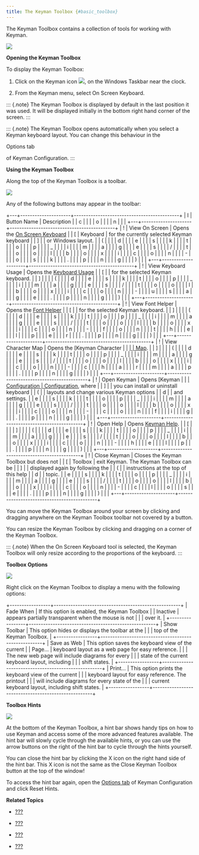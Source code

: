 ```yaml
---
title: The Keyman Toolbox {#basic_toolbox}
---
```


The Keyman Toolbox contains a collection of tools for working with
Keyman.

![](../desktop_images/osk_keyboard.png)

**Opening the Keyman Toolbox**

To display the Keyman Toolbox:

1.  Click on the Keyman icon ![](../desktop_images/icon-keyman.png), on the
    Windows Taskbar near the clock.

2.  From the Keyman menu, select On Screen Keyboard.

::: {.note}
The Keyman Toolbox is displayed by default in the last position it was
used. It will be displayed initially in the bottom right hand corner of
the screen.
:::

::: {.note}
The Keyman Toolbox opens automatically when you select a Keyman keyboard
layout. You can change this behaviour in the

Options tab

of Keyman Configuration.
:::

**Using the Keyman Toolbox**

Along the top of the Keyman Toolbox is a toolbar.

![](../desktop_images/toolbox-toolbar.png)

Any of the following buttons may appear in the toolbar:

+---+---------------------+--------------------------------------------+
| I | Button Name         | Description                                |
| c |                     |                                            |
| o |                     |                                            |
| n |                     |                                            |
+---+---------------------+--------------------------------------------+
| ! | View On Screen      | Opens the [On Screen Keyboard](#basic_osk) |
| [ | Keyboard            | for the currently selected Keyman keyboard |
| ] |                     | or Windows layout.                         |
| ( |                     |                                            |
| d |                     |                                            |
| e |                     |                                            |
| s |                     |                                            |
| k |                     |                                            |
| t |                     |                                            |
| o |                     |                                            |
| p |                     |                                            |
| _ |                     |                                            |
| i |                     |                                            |
| m |                     |                                            |
| a |                     |                                            |
| g |                     |                                            |
| e |                     |                                            |
| s |                     |                                            |
| / |                     |                                            |
| t |                     |                                            |
| o |                     |                                            |
| o |                     |                                            |
| l |                     |                                            |
| b |                     |                                            |
| o |                     |                                            |
| x |                     |                                            |
| i |                     |                                            |
| c |                     |                                            |
| o |                     |                                            |
| n |                     |                                            |
| - |                     |                                            |
| o |                     |                                            |
| s |                     |                                            |
| k |                     |                                            |
| . |                     |                                            |
| p |                     |                                            |
| n |                     |                                            |
| g |                     |                                            |
| ) |                     |                                            |
+---+---------------------+--------------------------------------------+
| ! | View Keyboard Usage | Opens the [Keyboard Usage](#basic_usage)   |
| [ |                     | for the selected Keyman keyboard.          |
| ] |                     |                                            |
| ( |                     |                                            |
| d |                     |                                            |
| e |                     |                                            |
| s |                     |                                            |
| k |                     |                                            |
| t |                     |                                            |
| o |                     |                                            |
| p |                     |                                            |
| _ |                     |                                            |
| i |                     |                                            |
| m |                     |                                            |
| a |                     |                                            |
| g |                     |                                            |
| e |                     |                                            |
| s |                     |                                            |
| / |                     |                                            |
| t |                     |                                            |
| o |                     |                                            |
| o |                     |                                            |
| l |                     |                                            |
| b |                     |                                            |
| o |                     |                                            |
| x |                     |                                            |
| i |                     |                                            |
| c |                     |                                            |
| o |                     |                                            |
| n |                     |                                            |
| - |                     |                                            |
| u |                     |                                            |
| s |                     |                                            |
| a |                     |                                            |
| g |                     |                                            |
| e |                     |                                            |
| . |                     |                                            |
| p |                     |                                            |
| n |                     |                                            |
| g |                     |                                            |
| ) |                     |                                            |
+---+---------------------+--------------------------------------------+
| ! | View Font Helper    | Opens the [Font Helper](#basic_fonthelper) |
| [ |                     | for the selected Keyman keyboard.          |
| ] |                     |                                            |
| ( |                     |                                            |
| d |                     |                                            |
| e |                     |                                            |
| s |                     |                                            |
| k |                     |                                            |
| t |                     |                                            |
| o |                     |                                            |
| p |                     |                                            |
| _ |                     |                                            |
| i |                     |                                            |
| m |                     |                                            |
| a |                     |                                            |
| g |                     |                                            |
| e |                     |                                            |
| s |                     |                                            |
| / |                     |                                            |
| t |                     |                                            |
| o |                     |                                            |
| o |                     |                                            |
| l |                     |                                            |
| b |                     |                                            |
| o |                     |                                            |
| x |                     |                                            |
| i |                     |                                            |
| c |                     |                                            |
| o |                     |                                            |
| n |                     |                                            |
| - |                     |                                            |
| f |                     |                                            |
| o |                     |                                            |
| n |                     |                                            |
| t |                     |                                            |
| h |                     |                                            |
| e |                     |                                            |
| l |                     |                                            |
| p |                     |                                            |
| e |                     |                                            |
| r |                     |                                            |
| . |                     |                                            |
| p |                     |                                            |
| n |                     |                                            |
| g |                     |                                            |
| ) |                     |                                            |
+---+---------------------+--------------------------------------------+
| ! | View Character Map  | Opens the [Keyman Character                |
| [ |                     | Map](#basic_charactermap).                 |
| ] |                     |                                            |
| ( |                     |                                            |
| d |                     |                                            |
| e |                     |                                            |
| s |                     |                                            |
| k |                     |                                            |
| t |                     |                                            |
| o |                     |                                            |
| p |                     |                                            |
| _ |                     |                                            |
| i |                     |                                            |
| m |                     |                                            |
| a |                     |                                            |
| g |                     |                                            |
| e |                     |                                            |
| s |                     |                                            |
| / |                     |                                            |
| t |                     |                                            |
| o |                     |                                            |
| o |                     |                                            |
| l |                     |                                            |
| b |                     |                                            |
| o |                     |                                            |
| x |                     |                                            |
| i |                     |                                            |
| c |                     |                                            |
| o |                     |                                            |
| n |                     |                                            |
| - |                     |                                            |
| c |                     |                                            |
| h |                     |                                            |
| a |                     |                                            |
| r |                     |                                            |
| m |                     |                                            |
| a |                     |                                            |
| p |                     |                                            |
| . |                     |                                            |
| p |                     |                                            |
| n |                     |                                            |
| g |                     |                                            |
| ) |                     |                                            |
+---+---------------------+--------------------------------------------+
| ! | Open Keyman         | Opens [Keyman                              |
| [ | Configuration       | Configuration](#basic_config_menu), where  |
| ] |                     | you can install or uninstall keyboard      |
| ( |                     | layouts and change various Keyman options  |
| d |                     | and settings.                              |
| e |                     |                                            |
| s |                     |                                            |
| k |                     |                                            |
| t |                     |                                            |
| o |                     |                                            |
| p |                     |                                            |
| _ |                     |                                            |
| i |                     |                                            |
| m |                     |                                            |
| a |                     |                                            |
| g |                     |                                            |
| e |                     |                                            |
| s |                     |                                            |
| / |                     |                                            |
| t |                     |                                            |
| o |                     |                                            |
| o |                     |                                            |
| l |                     |                                            |
| b |                     |                                            |
| o |                     |                                            |
| x |                     |                                            |
| i |                     |                                            |
| c |                     |                                            |
| o |                     |                                            |
| n |                     |                                            |
| - |                     |                                            |
| c |                     |                                            |
| o |                     |                                            |
| n |                     |                                            |
| f |                     |                                            |
| i |                     |                                            |
| g |                     |                                            |
| . |                     |                                            |
| p |                     |                                            |
| n |                     |                                            |
| g |                     |                                            |
| ) |                     |                                            |
+---+---------------------+--------------------------------------------+
| ! | Open Help           | Opens [Keyman Help](#basic_help).          |
| [ |                     |                                            |
| ] |                     |                                            |
| ( |                     |                                            |
| d |                     |                                            |
| e |                     |                                            |
| s |                     |                                            |
| k |                     |                                            |
| t |                     |                                            |
| o |                     |                                            |
| p |                     |                                            |
| _ |                     |                                            |
| i |                     |                                            |
| m |                     |                                            |
| a |                     |                                            |
| g |                     |                                            |
| e |                     |                                            |
| s |                     |                                            |
| / |                     |                                            |
| t |                     |                                            |
| o |                     |                                            |
| o |                     |                                            |
| l |                     |                                            |
| b |                     |                                            |
| o |                     |                                            |
| x |                     |                                            |
| i |                     |                                            |
| c |                     |                                            |
| o |                     |                                            |
| n |                     |                                            |
| - |                     |                                            |
| h |                     |                                            |
| e |                     |                                            |
| l |                     |                                            |
| p |                     |                                            |
| . |                     |                                            |
| p |                     |                                            |
| n |                     |                                            |
| g |                     |                                            |
| ) |                     |                                            |
+---+---------------------+--------------------------------------------+
| ! | Close Keyman        | Closes the Keyman Toolbox but does not     |
| [ | Toolbox             | exit Keyman. The Keyman Toolbox can be     |
| ] |                     | displayed again by following the           |
| ( |                     | instructions at the top of this help       |
| d |                     | topic.                                     |
| e |                     |                                            |
| s |                     |                                            |
| k |                     |                                            |
| t |                     |                                            |
| o |                     |                                            |
| p |                     |                                            |
| _ |                     |                                            |
| i |                     |                                            |
| m |                     |                                            |
| a |                     |                                            |
| g |                     |                                            |
| e |                     |                                            |
| s |                     |                                            |
| / |                     |                                            |
| t |                     |                                            |
| o |                     |                                            |
| o |                     |                                            |
| l |                     |                                            |
| b |                     |                                            |
| o |                     |                                            |
| x |                     |                                            |
| i |                     |                                            |
| c |                     |                                            |
| o |                     |                                            |
| n |                     |                                            |
| - |                     |                                            |
| c |                     |                                            |
| l |                     |                                            |
| o |                     |                                            |
| s |                     |                                            |
| e |                     |                                            |
| . |                     |                                            |
| p |                     |                                            |
| n |                     |                                            |
| g |                     |                                            |
| ) |                     |                                            |
+---+---------------------+--------------------------------------------+

You can move the Keyman Toolbox around your screen by clicking and
dragging anywhere on the Keyman Toolbox toolbar not covered by a button.

You can resize the Keyman Toolbox by clicking and dragging on a corner
of the Keyman Toolbox.

::: {.note}
When the On Screen Keyboard tool is selected, the Keyman Toolbox will
only resize according to the proportions of the keyboard.
:::

**Toolbox Options**

![](../desktop_images/toolbox-options.png)

Right click on the Keyman Toolbox to display a menu with the following
options:

+-----------------+-----------------------------------------------------+
| Fade When       | If this option is enabled, the Keyman Toolbox       |
| Inactive        | appears partially transparent when the mouse is not |
|                 | over it.                                            |
+-----------------+-----------------------------------------------------+
| Show Toolbar    | This option hides or displays the toolbar at the    |
|                 | top of the Keyman Toolbox.                          |
+-----------------+-----------------------------------------------------+
| Save as Web     | This option saves the keyboard view of the current  |
| Page\...        | keyboard layout as a web page for easy reference.   |
|                 | The new web page will include diagrams for every    |
|                 | state of the current keyboard layout, including     |
|                 | shift states.                                       |
+-----------------+-----------------------------------------------------+
| Print\...       | This option prints the keyboard view of the current |
|                 | keyboard layout for easy reference. The printout    |
|                 | will include diagrams for every state of the        |
|                 | current keyboard layout, including shift states.    |
+-----------------+-----------------------------------------------------+

**Toolbox Hints**

![](../desktop_images/toolbox-hints.png)

At the bottom of the Keyman Toolbox, a hint bar shows handy tips on how
to use Keyman and access some of the more advanced features available.
The hint bar will slowly cycle through the available hints, or you can
use the arrow buttons on the right of the hint bar to cycle through the
hints yourself.

You can close the hint bar by clicking the X icon on the right hand side
of the hint bar. This X icon is not the same as the Close Keyman Toolbox
button at the top of the window!

To access the hint bar again, open the [Options tab](#basic_options_tab)
of Keyman Configuration and click Reset Hints.

**Related Topics**

-   [???](#basic_osk)

-   [???](#basic_usage)

-   [???](#basic_fonthelper)

-   [???](#basic_charactermap)
